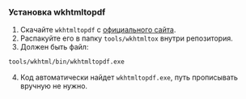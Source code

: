 ### Установка wkhtmltopdf

1. Скачайте `wkhtmltopdf` с [официального сайта](https://wkhtmltopdf.org/downloads.html).
2. Распакуйте его в папку `tools/wkhtmltox` внутри репозитория.
3. Должен быть файл:

```bash
tools/wkhtml/bin/wkhtmltopdf.exe
```

4. Код автоматически найдет `wkhtmltopdf.exe`, путь прописывать вручную не нужно.
